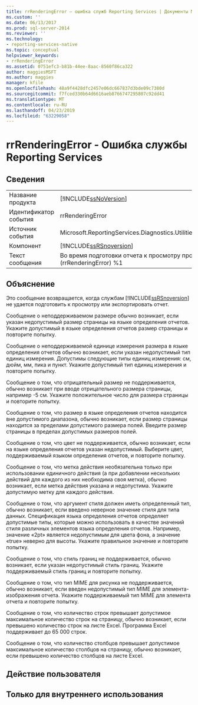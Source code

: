```yaml
---
title: rrRenderingError — ошибка служб Reporting Services | Документы Майкрософт
ms.custom: ''
ms.date: 06/13/2017
ms.prod: sql-server-2014
ms.reviewer: ''
ms.technology:
- reporting-services-native
ms.topic: conceptual
helpviewer_keywords:
- rrRenderingError
ms.assetid: 0751efc3-b81b-44ee-8aac-8560f86ca322
author: maggiesMSFT
ms.author: maggies
manager: kfile
ms.openlocfilehash: 48a9f4428dfc2457e06dc667837d3bde09c7380d
ms.sourcegitcommit: f7fced330b64d6616aeb8766747295807c92dd41
ms.translationtype: MT
ms.contentlocale: ru-RU
ms.lasthandoff: 04/23/2019
ms.locfileid: "63229058"
---
```

# <a name="rrrenderingerror---reporting-services-error"></a>rrRenderingError - Ошибка службы Reporting Services
    
## <a name="details"></a>Сведения  
  
|||  
|-|-|  
|Название продукта|[!INCLUDE[ssNoVersion](../../includes/ssnoversion-md.md)]|  
|Идентификатор события|rrRenderingError|  
|Источник события|Microsoft.ReportingServices.Diagnostics.Utilities.ErrorStrings.resources.Strings|  
|Компонент|[!INCLUDE[ssRSnoversion](../../includes/ssrsnoversion-md.md)]|  
|Текст сообщения|Во время подготовки отчета к просмотру произошла ошибка. (rrRenderingError) %1|  
  
## <a name="explanation"></a>Объяснение  
 Это сообщение возвращается, когда службам [!INCLUDE[ssRSnoversion](../../includes/ssrsnoversion-md.md)] не удается подготовить к просмотру или экспортировать отчет.  
  
 Сообщение о неподдерживаемом размере обычно возникает, если указан недопустимый размер страницы на языке определения отчетов. Укажите допустимый в языке определения отчетов размер страницы и повторите попытку.  
  
 Сообщение о неподдерживаемой единице измерения размера в языке определения отчетов обычно возникает, если указан недопустимый тип единиц измерения. Допустимы следующие типы единиц измерения: см, дюйм, мм, пика и пункт. Укажите допустимый тип единиц измерения и повторите попытку.  
  
 Сообщение о том, что отрицательный размер не поддерживается, обычно возникает при вводе отрицательного размера страницы, например -5 см. Укажите положительное число для размера страницы и повторите попытку.  
  
 Сообщение о том, что размер в языке определения отчетов находится вне допустимого диапазона, обычно возникает, если размер страницы находится за пределами допустимого размера полей. Введите размер страницы в пределах допустимых размеров полей.  
  
 Сообщение о том, что цвет не поддерживается, обычно возникает, если на языке определения отчетов указан недопустимый. Выберите цвет, поддерживаемый языком определения отчетов, и повторите попытку.  
  
 Сообщение о том, что метка действия необязательна только при использовании единичного действия (а при добавлении нескольких действий для каждого из них необходима своя метка), обычно возникает, если метка действия указана и недопустима. Укажите допустимую метку для каждого действия.  
  
 Сообщение о том, что аргумент стиля должен иметь определенный тип, обычно возникает, если введено неверное значение стиля для типа данных. Спецификация языка определения отчетов определяет допустимые типы, которые можно использовать в качестве значений стиля различных элементов языка определения отчетов. Например, значение «2pt» является недопустимым для цвета фона, а значение «true» неверно для высоты. Укажите правильное значение и повторите попытку.  
  
 Сообщение о том, что стиль границ не поддерживается, обычно возникает, если указан недопустимый стиль границ. Укажите поддерживаемый стиль границ и повторите попытку.  
  
 Сообщение о том, что тип MIME для рисунка не поддерживается, обычно возникает, если введен недопустимый тип MIME для элемента-изображения отчета. Укажите поддерживаемый тип MIME для элемента отчета и повторите попытку.  
  
 Сообщение о том, что количество строк превышает допустимое максимальное количество строк на страницу, обычно возникает, если превышено количество строк на листе Excel. Программа Excel поддерживает до 65 000 строк.  
  
 Сообщение о том, что количество столбцов превышает допустимое максимальное количество столбцов на страницу, обычно возникает, если превышено количество столбцов на листе Excel.  
  
## <a name="user-action"></a>Действие пользователя  
  
## <a name="internal-only"></a>Только для внутреннего использования  
  
